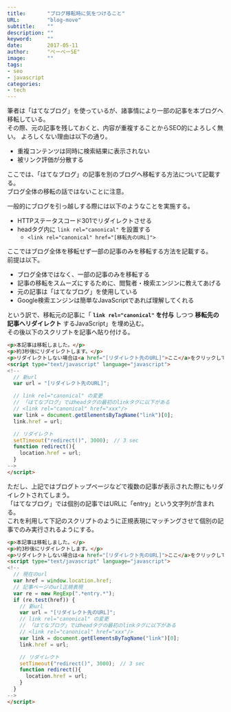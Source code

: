 ```yaml
---
title:       "ブログ移転時に気をつけること"
URL:         "blog-move"
subtitle:    ""
description: ""
keyword:     ""
date:        2017-05-11
author:      "ぺーぺーSE"
image:       ""
tags:
- seo
- javascript
categories:
- tech
---
```


筆者は「はてなブログ」を使っているが、諸事情により一部の記事を本ブログへ移転している。  
その際、元の記事を残しておくと、内容が重複することからSEO的によろしく無い。
よろしくない理由は以下の通り。

- 重複コンテンツは同時に検索結果に表示されない
- 被リンク評価が分散する

ここでは、「はてなブログ」の記事を別のブログへ移転する方法について記載する。  
ブログ全体の移転の話ではないことに注意。

<!--more-->

一般的にブログを引っ越しする際には以下のようなことを実施する。

- HTTPステータスコード301でリダイレクトさせる
- headタグ内に `link rel="canonical"` を設置する
    - `<link rel="canonical" href="[移転先のURL]">`

ここではブログ全体を移転せず一部の記事のみを移転する方法を記載する。  
前提は以下。

- ブログ全体ではなく、一部の記事のみを移転する
- 記事の移転をスムーズにするために、閲覧者・検索エンジンに教えてあげる
- 元の記事は「はてなブログ」を使用している
- Google検索エンジンは簡単なJavaScriptであれば理解してくれる

という訳で、移転元の記事に「 **`link rel="canonical"` を付与** しつつ **移転先の記事へリダイレクト** するJavaScript」を埋め込む。  
その後以下のスクリプトを記事へ貼り付ける。

```html
<p>本記事は移転しました。</p>
<p>約3秒後にリダイレクトします。</p>
<p>リダイレクトしない場合は<a href="[リダイレクト先のURL]">ここ</a>をクリックしてください。</p>
<script type="text/javascript" language="javascript">
<!--
  // 新url
  var url = "[リダイレクト先のURL]";

  // link rel="canonical" の変更
  // 「はてなブログ」ではheadタグの最初のlinkタグに以下がある
  // <link rel="canonical" href="xxx"/>
  var link = document.getElementsByTagName("link")[0];
  link.href = url;

  // リダイレクト
  setTimeout("redirect()", 3000);　// 3 sec
  function redirect(){
    location.href = url;
  }
-->
</script>
```

ただし、上記ではブログトップページなどで複数の記事が表示された際にもリダイレクトされてしまう。  
「はてなブログ」では個別の記事ではURLに「entry」という文字列が含まれる。  
これを利用して下記のスクリプトのように正規表現にマッチングさせて個別の記事でのみ実行されるようにする。

```html
<p>本記事は移転しました。</p>
<p>約3秒後にリダイレクトします。</p>
<p>リダイレクトしない場合は<a href="[リダイレクト先のURL]">ここ</a>をクリックしてください。</p>
<script type="text/javascript" language="javascript">
<!--
  // 現在のurl
  var href = window.location.href;
  // 記事ページのurl正規表現
  var re = new RegExp(".*entry.*");
  if (re.test(href)) {
    // 新url
    var url = "[リダイレクト先のURL]";
    // link rel="canonical" の変更
    // 「はてなブログ」ではheadタグの最初のlinkタグに以下がある
    // <link rel="canonical" href="xxx"/>
    var link = document.getElementsByTagName("link")[0];
    link.href = url;

    // リダイレクト
    setTimeout("redirect()", 3000);　// 3 sec
    function redirect(){
      location.href = url;
    }
  }
-->
</script>
```
